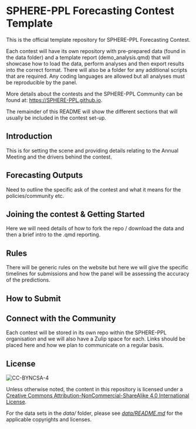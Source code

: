 # SPHERE-PPL Forecasting Contest Template

This is the official template repository for SPHERE-PPL Forecasting Contest. 

Each contest will have its own repository with pre-prepared data (found in the data folder) and a template report (demo_analysis.qmd) that will showcase how to load the data, perform analyses and then export results into the correct format. There will also be a folder for any additional scripts that are required. Any coding languages are allowed but all analyses must be reproducible by the panel. 

More details about the contests and the SPHERE-PPL Community can be found at: <https://SPHERE-PPL.github.io>.

The remainder of this README will show the different sections that will usually be included in the contest set-up.

## Introduction
This is for setting the scene and providing details relating to the Annual Meeting and the drivers behind the contest.

## Forecasting Outputs
Need to outline the specific ask of the contest and what it means for the policies/community etc.

## Joining the contest & Getting Started
Here we will need details of how to fork the repo / download the data and then a brief intro to the .qmd reporting.

## Rules
There will be generic rules on the website but here we will give the specific timelines for submissions and how the panel will be assessing the accuracy of the predictions.

## How to Submit

## Connect with the Community
Each contest will be stored in its own repo within the SPHERE-PPL organisation and we will also have a Zulip space for each. Links should be placed here and how we plan to communicate on a regular basis. 

## License

![CC-BYNCSA-4](https://i.creativecommons.org/l/by-nc-sa/4.0/88x31.png)

Unless otherwise noted, the content in this repository is licensed under a [Creative Commons Attribution-NonCommercial-ShareAlike 4.0 International License](http://creativecommons.org/licenses/by-nc-sa/4.0/).

For the data sets in the *data/* folder, please see [*data/README.md*](data/README.md) for the applicable copyrights and licenses.
